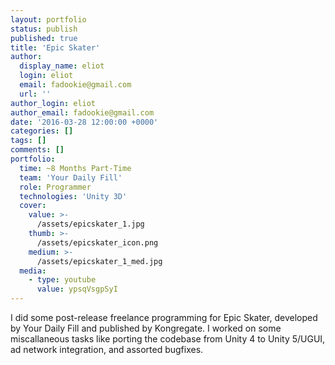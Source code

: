 ```yaml
---
layout: portfolio
status: publish
published: true
title: 'Epic Skater'
author:
  display_name: eliot
  login: eliot
  email: fadookie@gmail.com
  url: ''
author_login: eliot
author_email: fadookie@gmail.com
date: '2016-03-28 12:00:00 +0000'
categories: []
tags: []
comments: []
portfolio:
  time: ~8 Months Part-Time
  team: 'Your Daily Fill'
  role: Programmer
  technologies: 'Unity 3D'
  cover:
    value: >-
      /assets/epicskater_1.jpg
    thumb: >-
      /assets/epicskater_icon.png
    medium: >-
      /assets/epicskater_1_med.jpg
  media:
    - type: youtube
      value: ypsqVsgpSyI
---
```


I did some post-release freelance programming for Epic Skater, developed by Your Daily Fill and published by Kongregate. I worked on some miscallaneous tasks like porting the codebase from Unity 4 to Unity 5/UGUI, ad network integration, and assorted bugfixes.